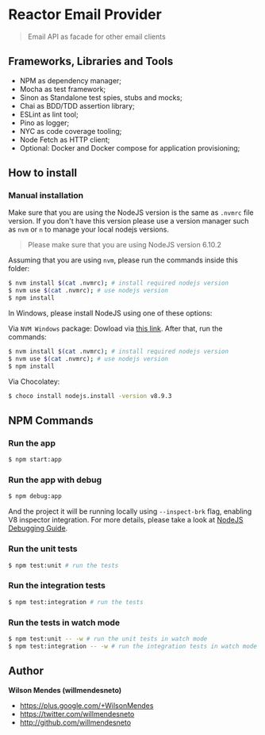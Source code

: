 # Reactor Email Provider

> Email API as facade for other email clients



## Frameworks, Libraries and Tools

- NPM as dependency manager;
- Mocha as test framework;
- Sinon as Standalone test spies, stubs and mocks;
- Chai as BDD/TDD assertion library;
- ESLint as lint tool;
- Pino as logger;
- NYC as code coverage tooling;
- Node Fetch as HTTP client;
- Optional: Docker and Docker compose for application provisioning;


## How to install

### Manual installation

Make sure that you are using the NodeJS version is the same as `.nvmrc` file version. If you don't have this version please use a version manager such as `nvm` or `n` to manage your local nodejs versions.

> Please make sure that you are using NodeJS version 6.10.2

Assuming that you are using `nvm`, please run the commands inside this folder:

```bash
$ nvm install $(cat .nvmrc); # install required nodejs version
$ nvm use $(cat .nvmrc); # use nodejs version
$ npm install
```

In Windows, please install NodeJS using one of these options:

Via `NVM Windows` package: Dowload via [this link](https://github.com/coreybutler/nvm-windows). After that, run the commands:

```bash
$ nvm install $(cat .nvmrc); # install required nodejs version
$ nvm use $(cat .nvmrc); # use nodejs version
$ npm install
```

Via Chocolatey:

```bash
$ choco install nodejs.install -version v8.9.3
```

## NPM Commands

### Run the app

```bash
$ npm start:app
```


### Run the app with debug

```bash
$ npm debug:app
```

And the project it will be running locally using `--inspect-brk` flag, enabling V8 inspector integration. For more details, please take a look at [NodeJS Debugging Guide](https://nodejs.org/en/docs/guides/debugging-getting-started/).

### Run the unit tests

```bash
$ npm test:unit # run the tests
```

### Run the integration tests

```bash
$ npm test:integration # run the tests
```


### Run the tests in watch mode

```bash
$ npm test:unit -- -w # run the unit tests in watch mode
$ npm test:integration -- -w # run the integration tests in watch mode
```


## Author

**Wilson Mendes (willmendesneto)**
+ <https://plus.google.com/+WilsonMendes>
+ <https://twitter.com/willmendesneto>
+ <http://github.com/willmendesneto>
